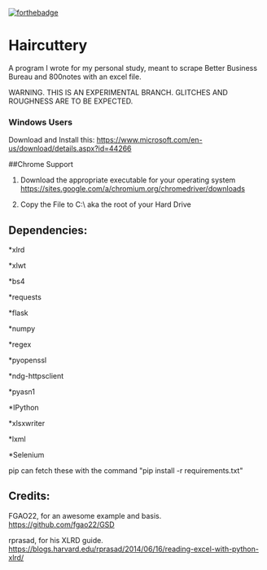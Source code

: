 [![forthebadge](http://forthebadge.com/images/badges/compatibility-betamax.svg)](http://forthebadge.com)

# Haircuttery

A program I wrote for my personal study, meant to scrape Better Business Bureau and 800notes with an excel file.

WARNING. THIS IS AN EXPERIMENTAL BRANCH. GLITCHES AND ROUGHNESS ARE TO BE EXPECTED.

### Windows Users

Download and Install this: 
https://www.microsoft.com/en-us/download/details.aspx?id=44266

##Chrome Support

1. Download the appropriate executable for your operating system
https://sites.google.com/a/chromium.org/chromedriver/downloads

2. Copy the File to C:\ aka the root of your Hard Drive

## Dependencies:

*xlrd

*xlwt

*bs4

*requests

*flask

*numpy

*regex

*pyopenssl

*ndg-httpsclient

*pyasn1

*IPython 

*xlsxwriter

*lxml

*Selenium


pip can fetch these with the command "pip install -r requirements.txt"

## Credits:

FGAO22, for an awesome example and basis. 
https://github.com/fgao22/GSD

rprasad, for his XLRD guide.
https://blogs.harvard.edu/rprasad/2014/06/16/reading-excel-with-python-xlrd/

